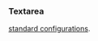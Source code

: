 ### Textarea 
 [standard configurations](../../base.md#the-following-properties-are-managed-in-the-components).
